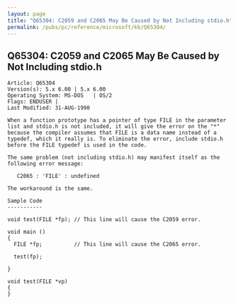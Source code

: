 ```yaml
---
layout: page
title: "Q65304: C2059 and C2065 May Be Caused by Not Including stdio.h"
permalink: /pubs/pc/reference/microsoft/kb/Q65304/
---
```


## Q65304: C2059 and C2065 May Be Caused by Not Including stdio.h

	Article: Q65304
	Version(s): 5.x 6.00 | 5.x 6.00
	Operating System: MS-DOS   | OS/2
	Flags: ENDUSER |
	Last Modified: 31-AUG-1990
	
	When a function prototype has a pointer of type FILE in the parameter
	list and stdio.h is not included, it will give the error on the "*"
	because the compiler assumes that FILE is a data name instead of a
	typedef, which it really is. To eliminate the error, include stdio.h
	before the FILE typedef is used in the code.
	
	The same problem (not including stdio.h) may manifest itself as the
	following error message:
	
	   C2065 : 'FILE' : undefined
	
	The workaround is the same.
	
	Sample Code
	-----------
	
	void test(FILE *fp); // This line will cause the C2059 error.
	
	void main ()
	{
	  FILE *fp;          // This line will cause the C2065 error.
	
	  test(fp);
	
	}
	
	void test(FILE *vp)
	{
	}
